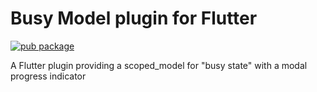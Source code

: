 # Busy Model plugin for Flutter

[![pub package](https://img.shields.io/pub/v/busy_model.svg)](https://pub.dartlang.org/packages/busy_model)

A Flutter plugin providing a scoped_model for "busy state" with a modal progress indicator

